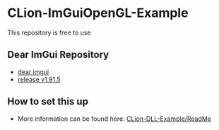 # CLion-ImGuiOpenGL-Example
This repository is free to use

## Dear ImGui Repository
- [dear imgui](https://github.com/ocornut/imgui/)
- [release v1.91.5](https://github.com/ocornut/imgui/releases/tag/v1.91.5)

## How to set this up
- More information can be found here: [CLion-DLL-Example/ReadMe](https://github.com/SleepyFish-YT/CLion-DLL-Example/blob/main/README.MD)
